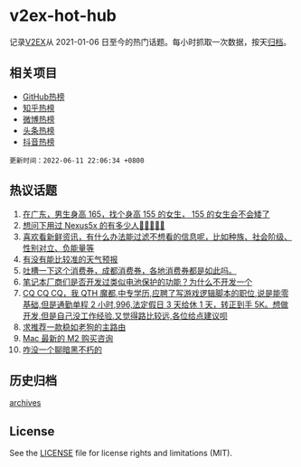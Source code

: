 # v2ex-hot-hub

 记录[V2EX](https://www.v2ex.com/)从 2021-01-06 日至今的热门话题。每小时抓取一次数据，按天[归档](archives)。
 
 ## 相关项目

- [GitHub热榜](https://github.com/lonnyzhang423/github-hot-hub)
- [知乎热榜](https://github.com/lonnyzhang423/zhihu-hot-hub)
- [微博热榜](https://github.com/lonnyzhang423/weibo-hot-hub)
- [头条热榜](https://github.com/lonnyzhang423/toutiao-hot-hub)
- [抖音热榜](https://github.com/lonnyzhang423/douyin-hot-hub)


 `更新时间：2022-06-11 22:06:34 +0800`

## 热议话题

1. [在广东，男生身高 165，找个身高 155 的女生， 155 的女生会不会矮了](https://www.v2ex.com/t/858865)
1. [想问下用过 Nexus5x 的有多少人🤣🤣🤣🤣🤣](https://www.v2ex.com/t/858828)
1. [喜欢看新鲜资讯，有什么办法能过滤不想看的信息呢，比如种族、社会阶级、性别对立、负能量等](https://www.v2ex.com/t/858903)
1. [有没有能比较准的天气预报](https://www.v2ex.com/t/858905)
1. [吐槽一下这个消费券，成都消费券，各地消费券都是如此吗。](https://www.v2ex.com/t/858912)
1. [笔记本厂商们是否开发过类似电池保护的功能？为什么不开发一个](https://www.v2ex.com/t/858825)
1. [CQ CQ CQ，我 QTH 魔都,中专学历,应聘了写游戏逻辑脚本的职位,说是能零基础,但是通勤单程 2 小时,996,法定假日 3 天给休 1 天，转正到手 5K。想做开发,但是自己没工作经验.又觉得路比较远,各位给点建议呗](https://www.v2ex.com/t/858906)
1. [求推荐一款稳如老狗的主路由](https://www.v2ex.com/t/858926)
1. [Mac 最新的 M2 购买咨询](https://www.v2ex.com/t/858840)
1. [咋没一个聊暗黑不朽的](https://www.v2ex.com/t/858844)

## 历史归档

[archives](archives)

## License

See the [LICENSE](LICENSE) file for license rights and limitations (MIT).
